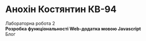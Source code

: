 # Анохін Костянтин КВ-94
Лабораторна робота 2  
**Розробка функціональності Web-додатка мовою Javascript**  
Блог  

